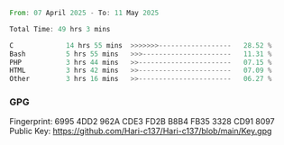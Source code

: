 <!--START_SECTION:waka-->

```rust
From: 07 April 2025 - To: 11 May 2025

Total Time: 49 hrs 3 mins

C             14 hrs 55 mins  >>>>>>>------------------   28.52 %
Bash          5 hrs 55 mins   >>>----------------------   11.31 %
PHP           3 hrs 44 mins   >>-----------------------   07.15 %
HTML          3 hrs 42 mins   >>-----------------------   07.09 %
Other         3 hrs 16 mins   >>-----------------------   06.27 %
```

<!--END_SECTION:waka-->

### GPG <br />
Fingerprint:     6995 4DD2 962A CDE3 FD2B B8B4 FB35 3328 CD91 8097 <br />
Public Key:      https://github.com/Hari-c137/Hari-c137/blob/main/Key.gpg
